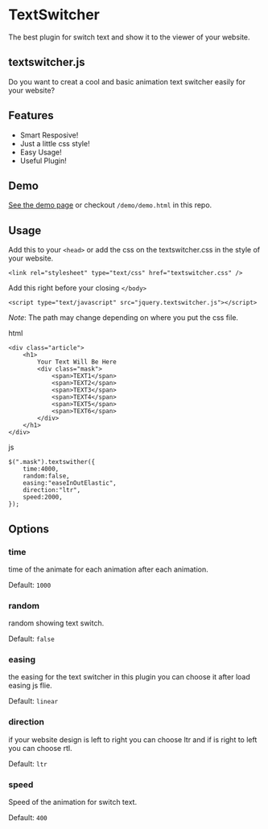 TextSwitcher
============

The best plugin for switch text and show it to the viewer of your website.
## textswitcher.js

Do you want to creat a cool and basic animation text switcher easily for your website?

## Features

- Smart Resposive!
- Just a little css style!
- Easy Usage!
- Useful Plugin!

## Demo

[See the demo page](http://Ahmadrezanamani.github.io/require/textswitcher.js/) or checkout `/demo/demo.html` in this repo.

## Usage

Add this to your `<head>` or add the css on the textswitcher.css in the style of your website.
	
	<link rel="stylesheet" type="text/css" href="textswitcher.css" />

Add this right before your closing `</body>`
	
	<script type="text/javascript" src="jquery.textswitcher.js"></script>

*Note*: The path may change depending on where you put the css file.

html

	<div class="article">
		<h1>
			Your Text Will Be Here
			<div class="mask">
				<span>TEXT1</span>
				<span>TEXT2</span>
				<span>TEXT3</span>
				<span>TEXT4</span>
				<span>TEXT5</span>
				<span>TEXT6</span>
			</div>
		</h1>
    </div>

js

	$(".mask").textswither({
		time:4000,
		random:false,
		easing:"easeInOutElastic",
		direction:"ltr",
		speed:2000,
	});

## Options

### time

time of the animate for each animation after each animation.

Default: `1000`
### random

random showing text switch.

Default: `false`
### easing

the easing for the text switcher in this plugin you can choose it after load easing js flie.

Default: `linear`
### direction

if your website design is left to right you can choose ltr and if is right to left you can choose rtl.

Default: `ltr`

### speed

Speed of the animation for switch text.

Default: `400`
